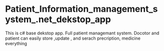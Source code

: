 # Patient_Information_management_system_.net_dekstop_app
 This is c# base dekstop app.
Full patient managemant system.
Docotor and patient can easily store ,update , and serach precription, medicine everything
